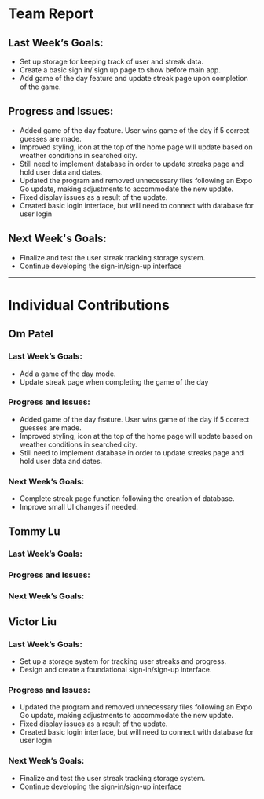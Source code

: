 # Team Report

## Last Week’s Goals:
- Set up storage for keeping track of user and streak data.
- Create a basic sign in/ sign up page to show before main app.
- Add game of the day feature and update streak page upon completion of the game.
  
## Progress and Issues:
- Added game of the day feature. User wins game of the day if 5 correct guesses are made.
- Improved styling, icon at the top of the home page will update based on weather conditions in searched city.
- Still need to implement database in order to update streaks page and hold user data and dates.
- Updated the program and removed unnecessary files following an Expo Go update, making adjustments to accommodate the new update.
- Fixed display issues as a result of the update.
- Created basic login interface, but will need to connect with database for user login
  
## Next Week's Goals:
- Finalize and test the user streak tracking storage system.
- Continue developing the sign-in/sign-up interface
---

# Individual Contributions

## Om Patel

### Last Week’s Goals:
- Add a game of the day mode.
- Update streak page when completing the game of the day

### Progress and Issues:
- Added game of the day feature. User wins game of the day if 5 correct guesses are made.
- Improved styling, icon at the top of the home page will update based on weather conditions in searched city.
- Still need to implement database in order to update streaks page and hold user data and dates.
  
### Next Week’s Goals:
- Complete streak page function following the creation of database.
- Improve small UI changes if needed.

## Tommy Lu
### Last Week’s Goals:

### Progress and Issues:

### Next Week’s Goals:


## Victor Liu

### Last Week’s Goals:
- Set up a storage system for tracking user streaks and progress.
- Design and create a foundational sign-in/sign-up interface.

### Progress and Issues:
- Updated the program and removed unnecessary files following an Expo Go update, making adjustments to accommodate the new update.
- Fixed display issues as a result of the update.
- Created basic login interface, but will need to connect with database for user login

### Next Week’s Goals:
- Finalize and test the user streak tracking storage system.
- Continue developing the sign-in/sign-up interface
